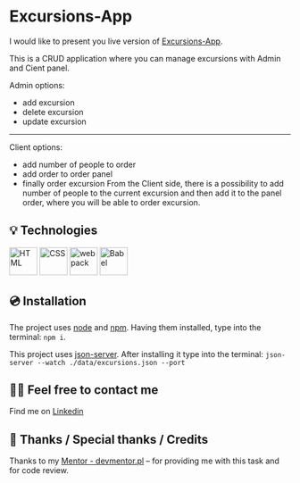 # Excursions-App
I would like to present you live version of [Excursions-App](link).

This is a CRUD application where you can manage excursions with Admin and Cient panel.

Admin options:
- add excursion 
- delete excursion
- update excursion
---
Client options:
- add number of people to order
- add order to order panel 
- finally order excursion
From the Client side, there is a possibility to add number of people to the current excursion and then add it to the panel order, where you will be able to order excursion.

## 💡 Technologies
<div >
	<img width="50" src="https://user-images.githubusercontent.com/25181517/192158954-f88b5814-d510-4564-b285-dff7d6400dad.png" alt="HTML" title="HTML"/>
	<img width="50" src="https://user-images.githubusercontent.com/25181517/183898674-75a4a1b1-f960-4ea9-abcb-637170a00a75.png" alt="CSS" title="CSS"/>
	<img width="50" src="https://user-images.githubusercontent.com/25181517/187955008-981340e6-b4cc-441b-80cf-7a5e94d29e7e.png" alt="webpack" title="webpack"/>
	<img width="50" src="https://github.com/marwin1991/profile-technology-icons/assets/136815194/ecd443af-ebba-4af8-a46e-1bf64d863b5b" alt="Babel" title="Babel"/>
</div>

## 💿 Installation
The project uses [node](https://nodejs.org/en/) and [npm](https://www.npmjs.com/). Having them installed, type into the terminal: `npm i`.

This project uses [json-server](https://github.com/typicode/json-server). After installing it type into the terminal: `json-server --watch ./data/excursions.json --port`


## 🙋‍♂️ Feel free to contact me
Find me on [Linkedin](https://www.linkedin.com/in/fryderyk-jellinek/) 
## 👏 Thanks / Special thanks / Credits
Thanks to my [Mentor - devmentor.pl](https://devmentor.pl/) – for providing me with this task and for code review.
